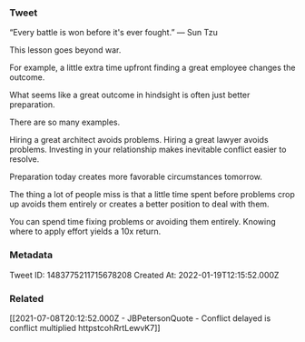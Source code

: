 ### Tweet
“Every battle is won before it's ever fought.”
— Sun Tzu

This lesson goes beyond war. 

For example, a little extra time upfront finding a great employee changes the outcome.

What seems like a great outcome in hindsight is often just better preparation.

There are so many examples.

Hiring a great architect avoids problems. Hiring a great lawyer avoids problems. Investing in your relationship makes inevitable conflict easier to resolve.

Preparation today creates more favorable circumstances tomorrow.

The thing a lot of people miss is that a little time spent before problems crop up avoids them entirely or creates a better position to deal with them.

You can spend time fixing problems or avoiding them entirely. Knowing where to apply effort yields a 10x return.

### Metadata
Tweet ID: 1483775211715678208
Created At: 2022-01-19T12:15:52.000Z

### Related
[[2021-07-08T20:12:52.000Z - JBPetersonQuote - Conflict delayed is conflict multiplied httpstcohRrtLewvK7]]

